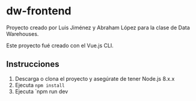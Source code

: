 # dw-frontend
Proyecto creado por Luis Jiménez y Abraham López para la clase de Data Warehouses.

Este proyecto fué creado con el Vue.js CLI.

## Instrucciones
1. Descarga o clona el proyecto y asegúrate de tener Node.js 8.x.x
2. Ejecuta `npm install`
3. Ejecuta `npm run dev
